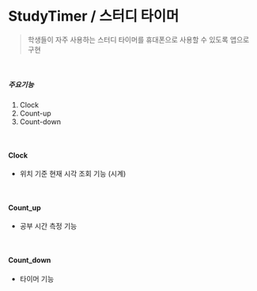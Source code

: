 # StudyTimer / 스터디 타이머
> 학생들이 자주 사용하는 스터디 타이머를 휴대폰으로 사용할 수 있도록 앱으로 구현

<br>

##### 주요기능

1. Clock
2. Count-up 
3. Count-down

<br>

#### Clock

- 위치 기준 현재 시각 조회 기능 (시계)

<br>

#### Count_up

- 공부 시간 측정 기능

<br>

#### Count_down

- 타이머 기능


